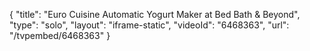 {
    "title": "Euro Cuisine Automatic Yogurt Maker at Bed Bath & Beyond",
    "type": "solo",
    "layout": "iframe-static",
    "videoId": "6468363",
    "url": "\/tvpembed\/6468363"
}